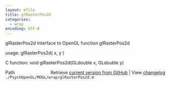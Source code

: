 ```yaml
---
layout: mfile
title: glRasterPos2d
categories:
  - wrap
encoding: UTF-8
---
```


glRasterPos2d  Interface to OpenGL function glRasterPos2d

usage:  glRasterPos2d\( x, y \)

C function:  void glRasterPos2d\(GLdouble x, GLdouble y\)


<div class="code_header" style="text-align:right;">
  <span style="float:left;">Path&nbsp;&nbsp;</span> <span class="counter">Retrieve <a href=
  "https://raw.github.com/Psychtoolbox-3/Psychtoolbox-3/beta/./PsychOpenGL/MOGL/wrap/glRasterPos2d.m">current version from GitHub</a> | View <a href=
  "https://github.com/Psychtoolbox-3/Psychtoolbox-3/commits/beta/./PsychOpenGL/MOGL/wrap/glRasterPos2d.m">changelog</a></span>
</div>
<div class="code">
  <code>./PsychOpenGL/MOGL/wrap/glRasterPos2d.m</code>
</div>
